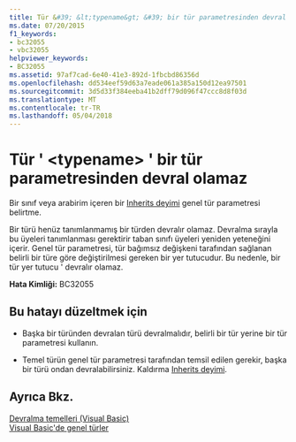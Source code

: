```yaml
---
title: Tür &#39; &lt;typename&gt; &#39; bir tür parametresinden devral olamaz
ms.date: 07/20/2015
f1_keywords:
- bc32055
- vbc32055
helpviewer_keywords:
- BC32055
ms.assetid: 97af7cad-6e40-41e3-892d-1fbcbd86356d
ms.openlocfilehash: dd534eef59d63a7eade061a385a150d12ea97501
ms.sourcegitcommit: 3d5d33f384eeba41b2dff79d096f47ccc8d8f03d
ms.translationtype: MT
ms.contentlocale: tr-TR
ms.lasthandoff: 05/04/2018
---
```

# <a name="type-39lttypenamegt39-cannot-inherit-from-a-type-parameter"></a>Tür &#39; &lt;typename&gt; &#39; bir tür parametresinden devral olamaz
Bir sınıf veya arabirim içeren bir [Inherits deyimi](../../visual-basic/language-reference/statements/inherits-statement.md) genel tür parametresi belirtme.  
  
 Bir türü henüz tanımlanmamış bir türden devralır olamaz. Devralma sırayla bu üyeleri tanımlanması gerektirir taban sınıfı üyeleri yeniden yeteneğini içerir. Genel tür parametresi, tür bağımsız değişkeni tarafından sağlanan belirli bir türe göre değiştirilmesi gereken bir yer tutucudur. Bu nedenle, bir tür yer tutucu ' devralır olamaz.  
  
 **Hata Kimliği:** BC32055  
  
## <a name="to-correct-this-error"></a>Bu hatayı düzeltmek için  
  
-   Başka bir türünden devralan türü devralmalıdır, belirli bir tür yerine bir tür parametresi kullanın.  
  
-   Temel türün genel tür parametresi tarafından temsil edilen gerekir, başka bir türü ondan devralabilirsiniz. Kaldırma [Inherits deyimi](../../visual-basic/language-reference/statements/inherits-statement.md).  
  
## <a name="see-also"></a>Ayrıca Bkz.  
 [Devralma temelleri (Visual Basic)](~/docs/visual-basic/programming-guide/language-features/objects-and-classes/inheritance-basics.md)  
 [Visual Basic'de genel türler](../../visual-basic/programming-guide/language-features/data-types/generic-types.md)
